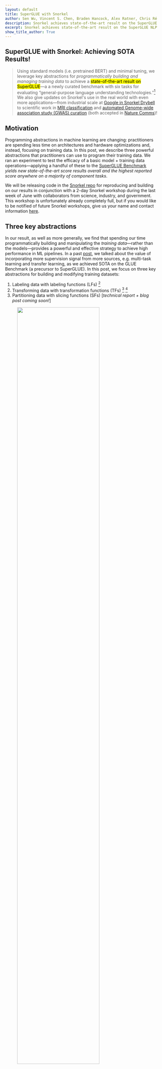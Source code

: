 ```yaml
---
layout: default
title: SuperGLUE with Snorkel
author: Sen Wu, Vincent S. Chen, Braden Hancock, Alex Ratner, Chris Ré
description: Snorkel achieves state-of-the-art result on the SuperGLUE NLP benchmark.
excerpt: Snorkel achieves state-of-the-art result on the SuperGLUE NLP benchmark.
show_title_author: True
---
```


## SuperGLUE with Snorkel: Achieving SOTA Results!

> Using standard models (i.e. pretrained BERT) and minimal tuning, we leverage key abstractions for _programmatically building and managing training data_ to achieve a <mark>state-of-the-art result on SuperGLUE</mark>—a a newly curated benchmark with six tasks for evaluating “general-purpose language understanding technologies.”[^superglue]
We also give updates on Snorkel's use in the real world with even more applications—from industrial scale at [Google in Snorkel Drybell](https://ai.googleblog.com/2019/03/harnessing-organizational-knowledge-for.html) to scientific work in [MRI classification](https://nature-research-under-consideration.nature.com/users/37265-nature-communications/posts/38921-weakly-supervised-classification-of-rare-aortic-valve-malformations-using-unlabeled-cardiac-mri-sequences) and [automated Genome-wide association study (GWAS) curation](https://ai.stanford.edu/~kuleshov/papers/gwaskb-manuscript.pdf) (both accepted in [Nature Comms](https://www.nature.com/ncomms/))!

## Motivation
Programming abstractions in machine learning are changing: practitioners are spending less time on architectures and hardware optimizations and, instead, focusing on training data. In this post, we describe three powerful abstractions that practitioners can use to program their training data. We ran an experiment to test the efficacy of a basic model + training data operations—applying a handful of these to the [SuperGLUE Benchmark](https://super.gluebenchmark.com) _yields new state-of-the-art score results overall and the highest reported score anywhere on a majority of component tasks_.

We will be releasing code in the [Snorkel repo](https://github.com/snorkel-team/snorkel) for reproducing and building on our results in conjunction with a 2-day Snorkel workshop during the last week of June with collaborators from science, industry, and government. This workshop is unfortunately already completely full, but if you would like to be notified of future Snorkel workshops, give us your name and contact information [here](https://docs.google.com/forms/d/e/1FAIpQLScOpiImyBA3uk_CnJ03R1b7Ese9VA3XjfLnemCO76WyTwrO5Q/viewform?usp=sf_link).

## Three key abstractions
In our result, as well as more generally, we find that spending our time programmatically building and manipulating the _training data_—rather than the models—provides a powerful and effective strategy to achieve high performance in ML pipelines. In a past [post](https://dawn.cs.stanford.edu/2019/03/22/glue/), we talked about the value of incorporating more supervision signal from more sources, e.g. multi-task learning and transfer learning, as we achieved SOTA on the GLUE Benchmark (a precursor to SuperGLUE). In this post, we focus on three key abstractions for building and modifying training datasets:
  1. Labeling data with labeling functions (LFs) [^dp]
  2. Transforming data with transformation functions (TFs) [^tanda] [^autoaugment]
  3. Partitioning data with slicing functions (SFs) [_technical report + blog post coming soon!_]

<figure>
	<img style="width: 80%; ;" src="/doks-theme/assets/images/2019-06-15-superglue/fig_abstractions.png"/>
</figure>

### Running Example
For the remainder of this post, we use a running example from the Words in Context (WiC) task from SuperGLUE: _is the target word being used in the same way in both sentences?_

<figure>
	<img style="width: 100%; ;" src="/doks-theme/assets/images/2019-06-15-superglue/example.png"/>
</figure>


## 1. Weak labeling with labeling functions
In many applications, unlabeled data is abundant—it may come from fleets of autonomous vehicles, or large corpuses of unstructured data. Modern architectures are largely unable to take advantage of such potentially rich datasets because labeling them might be intractable, as they are too time or cost ineffective.

With [Snorkel](https://hazyresearch.github.io/snorkel/), we’ve studied for years the use of _labeling functions (LFs)_ for heuristically labeling training examples. LFs provide domain experts or machine learning practitioners with an intuitive interface for denoising and combining supervision sources from existing datasets, models, or crowd labelers.

<figure>
	<img style="width: 80%; ;" src="/doks-theme/assets/images/2019-06-15-superglue/lf_ex.png"/>
    <figcaption>
    For the WiC task (identifying whether a target word is used with the same "sense" in two sentences) we might consider weakly labeling examples based on whether or not they share a trigram including the target word.
    </figcaption>
</figure>

## 2. Augmenting data with transformation functions
Often, people think about data augmentation in terms of simple transformations—randomly rotating or stretching images—but they can often refer to much more diverse range of operations. We see _transformation functions (TFs)_ as a powerful abstraction that heuristically generates new, modified examples from existing ones. For instance, for a medical imaging task, we might write TFs to perform transformations that are specific to our imaging modality—e.g. resampling segmenting tumor masses or resampling background tissue.

We have explored this abstraction in our own work, TANDA [^tanda], which seeks to learn compositions of transformations across domain-specific tasks. AutoAugment [^autoaugment] from Google builds on this work to automatically learn policies for augmentation strategies.

<figure>
	<img style="width: 80%; ;" src="/doks-theme/assets/images/2019-06-15-superglue/tf_ex.png"/>
    <figcaption>
      Given that “Sunday” does not change the word sense of “invite”, we might transform a “Sunday” so our model is more robust to different days of the week.
    </figcaption>
</figure>

## 3. Partitioning data with slicing functions (<mark>new idea!</mark>)
In many datasets, especially in real-world applications, there are subsets of the data that our model underperforms on, or that we care more about performing well on than others. For example, a model may underperform on lower-frequency healthcare demographics (e.g. younger patients with certain cancers) or we may care extra about model performance on safety-critical but rare scenarios in an autonomous driving setting, such as detecting cyclists. We call these data subsets _slices_. The technical challenge often faced by practitioners is to improve performance on these slices while maintaining overall performance.

**_Slicing functions (SFs)_** provide an interface for users to coarsely identify data subsets for which the model should commit additional representational capacity. To address slice-specific representations, practitioners might train many models that each specialize on particular subsets, and then combine these with a mixture-of-experts (MoE) approach [^moe]. However, with the growing size of ML models, MoE is often impractical. Another strategy would be to train a single model in the style of multi-task learning (MTL) with hard parameter sharing [^mtl]. While more computationally efficient, this approach expects representation bias across many slice-specific tasks to improve performance—an often unreliable approach. As a quick overview (technical report + blog post coming soon!)— we model slices in the style of multi-task learning, in which slice-based “expert-heads” are used to learn slice-specific representations. Then, an attention mechanism is learned over expert heads to determine when and how to combine the representations learned by these slice heads on a per-example basis.

We consider the following properties of our approach:
  * Our approach is _model-agnostic_ — expert heads are learned on top of any backbone architecture (e.g. BERT, ResNET). As a result, practitioners can focus only on the data, and not the model architecture.
  * By learning in a multi-task fashion, we _efficiently learn representations_ without the need to make many copies of the model (i.e. MoE requires too much memory)!
  * By incorporating the attention mechanism, we _avoid manual tuning_ of expert-heads—an otherwise significant developer cost.

  <figure>
  	<img style="width: 80%; ;" src="/doks-theme/assets/images/2019-06-15-superglue/sf_ex.png"/>
      <figcaption>
      From WiC error analysis, we might find that our model appears to perform worse on examples where the target word is a noun instead of a verb. Using an SF, we tell the model to pay attention to the differences between these slices and use a slightly different representation when making predictions for target words that it believes are nouns.
      </figcaption>
  </figure>

## Key properties of LFs, TFs, and SFs
  * _Intuitive interfaces_: These abstractions provide intuitive interfaces  to existing practitioner workflows. They allow insights from debugging/error analysis to be directly encoded to improve models.
  * _Programming abstractions as weak supervision_: Furthermore, in practice, many of these techniques can be viewed as a form of weak supervision, as users specify them in noisy, heuristic, and imprecise ways. Dealing with this is one of the core technical challenges we tackle in frameworks like Snorkel.
  * _Supervision as code_: These types of inputs are ways of supervising a model (i.e. they specify training sets). Concretely, they are also code, and thus carry many of the advantages of code—reusability, modifiability, etc.

## SuperGLUE Results
Using these programming abstractions, we achieve new SOTA on the SuperGLUE Benchmark and 4 of its components tasks. [SuperGLUE](https://super.gluebenchmark.com/) is similar to [GLUE](https://gluebenchmark.com/), but contains “more difficult tasks...chosen to maximize difficulty and diversity, and...selected to show a substantial headroom gap between a strong BERT-based baseline and human performance.”
After reproducing the BERT++ baselines, we minimally tune these models (baseline models, default learning rate, etc.) and find that with applications of the above programming abstractions, we see <mark>improvements of +4.0 points on the SuperGLUE benchmark (21% reduction of the gap to human performance).</mark>

## Snorkel in the Real World
These Snorkel programming abstractions have also been used to fuel progress in high-impact real-world applications.

In March of this year, we published a [paper](https://arxiv.org/pdf/1812.00417.pdf) and [blog post](https://ai.googleblog.com/2019/03/harnessing-organizational-knowledge-for.html) with Google on the lessons learned from deploying Snorkel at industrial scale. Relying on diverse sources of knowledge across the organization—heuristics, taggers, knowledge graphs, legacy systems, etc.—they saw significant improvements in quality, by as much as 17.5 F1 points.

<figure>
  <img style="width: 80%; ;" src="/doks-theme/assets/images/2019-06-15-superglue/bav.jpg"/>
    <figcaption>
    The Snorkel pipeline, deployed on the BAV classification task for large collections of up to 4,000 unlabeled MRI sequences.
    </figcaption>
</figure>

In [recent work](https://www.biorxiv.org/content/10.1101/339630v4.full) that was accepted to Nature Communications, Snorkel was deployed in an ongoing collaboration with [Stanford University Pediatric Cardiology](https://priestlab.stanford.edu/), where labeled training data is a significant practical roadblock to developing automated methods. We focused on bicuspid aortic valve (BAV), the most common congenital heart malformation (with an incidence rate of 0.5-2% in the general population), with risk of adverse downstream health effects. Instead of relying on costly MRI labels from cardiologists, we worked directly with domain experts to develop LFs to generate large-scale training sets for downstream deep learning models. In patients identified by our end-to-end approach, an independent evaluation determined a 1.8-fold increase in risk for major adverse cardiac events.

In another forthcoming Nature Communications [paper](https://ai.stanford.edu/~kuleshov/papers/gwaskb-manuscript.pdf), we showed how Snorkel can be used to automate Gene-Wide Association Study (GWAS) curation. On a collection of hundreds of previously published studies reporting significant genotype-phenotype pairs, we auto-labeled a large training set using only labeling functions. The resulting classifier applied to a collection of 598 studies recovered over 3,000 previously documented open-access relations (with an estimated recall of 60-80%) as well as over 2,000 associations not present in existing human curated repositories (with an estimated precision of 82-89%). The resulting database is available for exploration with a user interface at [http://gwaskb.stanford.edu/](http://gwaskb.stanford.edu/).

## Stay Tuned
The Snorkel project is active and ongoing! A code release later this month will include significant infrastructural improvements and tutorials for how to apply LFs, TFs, and SFs to SuperGLUE and other tasks. If you've used Snorkel for your own applications, we'd love to hear about it! For updates on Snorkel developments and applications, you can always visit the Snorkel [landing page](http://snorkel.stanford.edu/) or [open-source repository](https://github.com/snorkel-team/snorkel).

## Acknowledgements
The authors would like to thank Feng Niu and Charles Srisuwananukorn for many helpful discussions, tests, and collaborations throughout the development of slicing!

---

## References
[^superglue]: Wang, Alex, et al. ["SuperGLUE: A Stickier Benchmark for General-Purpose Language Understanding Systems."](https://arxiv.org/abs/1905.00537). 2019. _SuperGLUE_ consists of 6 datasets: the Commitment Bank (CB, [De Marneffe et al., 2019](https://github.com/mcdm/CommitmentBank/)), Choice Of Plausible Alternatives (COPA, [Roemmele et al., 2011](https://www.aaai.org/ocs/index.php/SSS/SSS11/paper/viewPaper/2418)), the Multi-Sentence Reading Comprehension dataset (MultiRC, [Khashabi et al., 2018](https://www.aclweb.org/anthology/papers/N/N18/N18-1023/)), Recognizing Textual Entailment (merged from RTE1, [Dagan et al. 2006](https://link.springer.com/chapter/10.1007/11736790_9), RTE2, [Bar Haim et al., 2006](http://u.cs.biu.ac.il/~nlp/downloads/publications/RTE2-organizers.pdf), RTE3, [Giampiccolo et al., 2007](https://dl.acm.org/citation.cfm?id=1654538), and RTE5, [Bentivogli et al., 2009](http://www.cs.utexas.edu/users/pclark/papers/RTE6_overview.proceedings.pdf)), Word in Context (WiC, [Pilehvar and Camacho-Collados, 2019](https://www.aclweb.org/anthology/papers/N/N19/N19-1128/)), and the Winograd Schema Challenge (WSC, [Levesque et al., 2012](https://www.aaai.org/ocs/index.php/KR/KR12/paper/viewPaper/4492)).

[^tanda]: Ratner, Alexander J., et al. ["Learning to compose domain-specific transformations for data augmentation."](http://papers.nips.cc/paper/6916-learning-to-compose-domain-specific-transformations-for-data-augmentation) 2017.

[^autoaugment]: Cubuk, Ekin D., et al. ["Autoaugment: Learning augmentation policies from data."](https://arxiv.org/abs/1805.09501). 2018.

[^dp]: Ratner, Alexander J., et al. ["Data programming: Creating large training sets, quickly."](http://papers.nips.cc/paper/6523-data-programming-creating-large-training-sets-quickly) 2016.

[^moe]: Robert A Jacobs, Michael I Jordan, Steven J Nowlan, and Geoffrey E Hinton. ["Adaptive mixtures of local experts."](http://www.csri.utoronto.ca/~hinton/absps/jjnh91.ps) 1991.

[^mtl]: Rich Caruana. ["Multitask learning."](https://link.springer.com/article/10.1023/A:1007379606734) 1997.